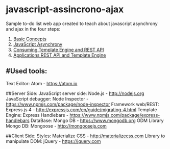 # javascript-assincrono-ajax

Sample to-do list web app created to teach about javascript asynchrony and ajax in the four steps:

1. [Basic Concepts](https://www.youtube.com/watch?v=fJucojg-caI)
2. [JavaScript Asynchrony](https://www.youtube.com/watch?v=4djrMO4yU9U)
3. [Consuming Template Engine and REST API](https://www.youtube.com/watch?v=LGb6mfTP1vg)
4. [Applications REST API and Template Engine](https://www.youtube.com/watch?v=cRqANYXKhGM)

#Used tools:
---
Text Editor: Atom - https://atom.io

##Server Side:
JavaScript server side: Node.js - http://nodejs.org
JavaScript debugger: Node Inspector - https://www.npmjs.com/package/node-inspector
Framework web/REST: Express.js 4 - http://expressjs.com/en/guide/migrating-4.html
Template Engine: Express Handlebars - https://www.npmjs.com/package/express-handlebars
DataBase: Mongo DB - https://www.mongodb.org
ODM Library Mongo DB: Mongoose - http://mongoosejs.com

##Client Side:
Styles: Materialize CSS - http://materializecss.com
Library to manipulate DOM: jQuery - https://jquery.com
